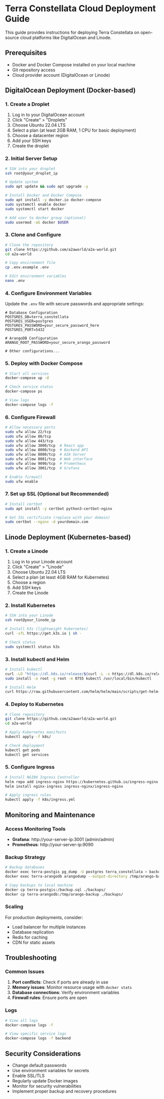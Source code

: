 # Terra Constellata Cloud Deployment Guide

This guide provides instructions for deploying Terra Constellata on open-source cloud platforms like DigitalOcean and Linode.

## Prerequisites

- Docker and Docker Compose installed on your local machine
- Git repository access
- Cloud provider account (DigitalOcean or Linode)

## DigitalOcean Deployment (Docker-based)

### 1. Create a Droplet

1. Log in to your DigitalOcean account
2. Click "Create" > "Droplets"
3. Choose Ubuntu 22.04 LTS
4. Select a plan (at least 2GB RAM, 1 CPU for basic deployment)
5. Choose a datacenter region
6. Add your SSH keys
7. Create the droplet

### 2. Initial Server Setup

```bash
# SSH into your droplet
ssh root@your_droplet_ip

# Update system
sudo apt update && sudo apt upgrade -y

# Install Docker and Docker Compose
sudo apt install -y docker.io docker-compose
sudo systemctl enable docker
sudo systemctl start docker

# Add user to docker group (optional)
sudo usermod -aG docker $USER
```

### 3. Clone and Configure

```bash
# Clone the repository
git clone https://github.com/a2aworld/a2a-world.git
cd a2a-world

# Copy environment file
cp .env.example .env

# Edit environment variables
nano .env
```

### 4. Configure Environment Variables

Update the `.env` file with secure passwords and appropriate settings:

```env
# Database Configuration
POSTGRES_DB=terra_constellata
POSTGRES_USER=postgres
POSTGRES_PASSWORD=your_secure_password_here
POSTGRES_PORT=5432

# ArangoDB Configuration
ARANGO_ROOT_PASSWORD=your_secure_arango_password

# Other configurations...
```

### 5. Deploy with Docker Compose

```bash
# Start all services
docker-compose up -d

# Check service status
docker-compose ps

# View logs
docker-compose logs -f
```

### 6. Configure Firewall

```bash
# Allow necessary ports
sudo ufw allow 22/tcp
sudo ufw allow 80/tcp
sudo ufw allow 443/tcp
sudo ufw allow 3000/tcp  # React app
sudo ufw allow 8000/tcp  # Backend API
sudo ufw allow 8080/tcp  # A2A Server
sudo ufw allow 8081/tcp  # Web interface
sudo ufw allow 9090/tcp  # Prometheus
sudo ufw allow 3001/tcp  # Grafana

# Enable firewall
sudo ufw enable
```

### 7. Set up SSL (Optional but Recommended)

```bash
# Install certbot
sudo apt install -y certbot python3-certbot-nginx

# Get SSL certificate (replace with your domain)
sudo certbot --nginx -d yourdomain.com
```

## Linode Deployment (Kubernetes-based)

### 1. Create a Linode

1. Log in to your Linode account
2. Click "Create" > "Linode"
3. Choose Ubuntu 22.04 LTS
4. Select a plan (at least 4GB RAM for Kubernetes)
5. Choose a region
6. Add SSH keys
7. Create the Linode

### 2. Install Kubernetes

```bash
# SSH into your Linode
ssh root@your_linode_ip

# Install k3s (lightweight Kubernetes)
curl -sfL https://get.k3s.io | sh -

# Check status
sudo systemctl status k3s
```

### 3. Install kubectl and Helm

```bash
# Install kubectl
curl -LO "https://dl.k8s.io/release/$(curl -L -s https://dl.k8s.io/release/stable.txt)/bin/linux/amd64/kubectl"
sudo install -o root -g root -m 0755 kubectl /usr/local/bin/kubectl

# Install Helm
curl https://raw.githubusercontent.com/helm/helm/main/scripts/get-helm-3 | bash
```

### 4. Deploy to Kubernetes

```bash
# Clone repository
git clone https://github.com/a2aworld/a2a-world.git
cd a2a-world

# Apply Kubernetes manifests
kubectl apply -f k8s/

# Check deployment
kubectl get pods
kubectl get services
```

### 5. Configure Ingress

```bash
# Install NGINX Ingress Controller
helm repo add ingress-nginx https://kubernetes.github.io/ingress-nginx
helm install nginx-ingress ingress-nginx/ingress-nginx

# Apply ingress rules
kubectl apply -f k8s/ingress.yml
```

## Monitoring and Maintenance

### Access Monitoring Tools

- **Grafana**: http://your-server-ip:3001 (admin/admin)
- **Prometheus**: http://your-server-ip:9090

### Backup Strategy

```bash
# Backup databases
docker exec terra-postgis pg_dump -U postgres terra_constellata > backup.sql
docker exec terra-arangodb arangodump --output-directory /tmp/arango-backup

# Copy backups to local machine
docker cp terra-postgis:/backup.sql ./backups/
docker cp terra-arangodb:/tmp/arango-backup ./backups/
```

### Scaling

For production deployments, consider:
- Load balancer for multiple instances
- Database replication
- Redis for caching
- CDN for static assets

## Troubleshooting

### Common Issues

1. **Port conflicts**: Check if ports are already in use
2. **Memory issues**: Monitor resource usage with `docker stats`
3. **Database connections**: Verify environment variables
4. **Firewall rules**: Ensure ports are open

### Logs

```bash
# View all logs
docker-compose logs -f

# View specific service logs
docker-compose logs -f backend
```

## Security Considerations

- Change default passwords
- Use environment variables for secrets
- Enable SSL/TLS
- Regularly update Docker images
- Monitor for security vulnerabilities
- Implement proper backup and recovery procedures